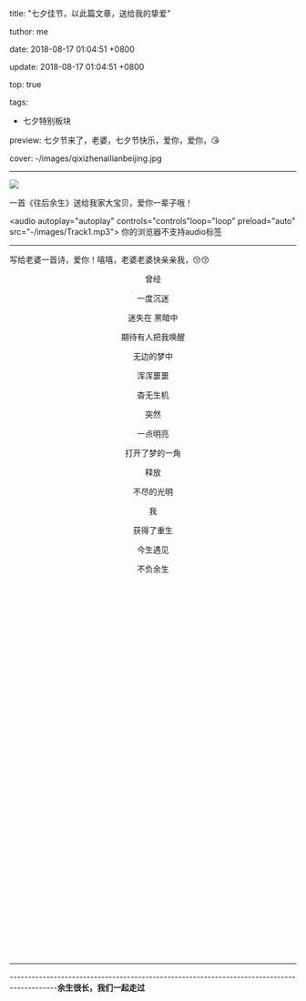 title: "七夕佳节，以此篇文章，送给我的挚爱"

tuthor: me

date: 2018-08-17 01:04:51 +0800

update: 2018-08-17 01:04:51 +0800

top: true

tags:

- 七夕特别板块

preview: 七夕节来了，老婆，七夕节快乐，爱你，爱你，😘

cover: -/images/qixizhenailianbeijing.jpg

------

![](-/images/qixizhenailianbeijing.jpg)

一首《往后余生》送给我家大宝贝，爱你一辈子哦！

<audio autoplay="autoplay" controls="controls"loop="loop" preload="auto"
            src="-/images/Track1.mp3">
      你的浏览器不支持audio标签
</audio>

------

写给老婆一首诗，爱你！嘻嘻，老婆老婆快亲亲我，😚😚

<div id = 'back' >

曾经<br>

一度沉迷<br>

迷失在 黑暗中<br>

期待有人把我唤醒<br>

无边的梦中<br>

浑浑噩噩<br>

杳无生机<br>

突然<br>

一点明亮<br>

打开了梦的一角<br>

释放<br>

不尽的光明<br>

我<br>

获得了重生<br>

今生遇见<br>

不负余生<br>

</div>

<style> 

#back{ 

width：800px;  

height:1200px;  

background:url('-/images/77.jpg')no-repeat;

text-align:center  } 

</style> 

------

-------------------------------------------------------------------------------------------**余生很长，我们一起走过**